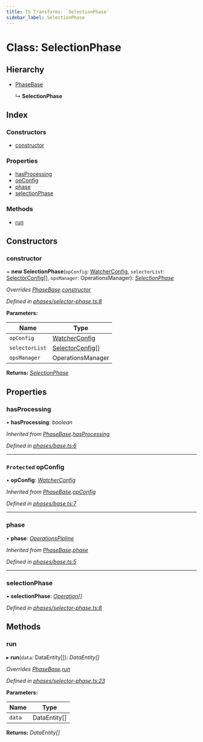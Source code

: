 ```yaml
---
title: TS Transforms: `SelectionPhase`
sidebar_label: SelectionPhase
---
```


# Class: SelectionPhase

## Hierarchy

* [PhaseBase](phasebase.md)

  ↳ **SelectionPhase**

## Index

### Constructors

* [constructor](selectionphase.md#constructor)

### Properties

* [hasProcessing](selectionphase.md#hasprocessing)
* [opConfig](selectionphase.md#protected-opconfig)
* [phase](selectionphase.md#phase)
* [selectionPhase](selectionphase.md#selectionphase)

### Methods

* [run](selectionphase.md#run)

## Constructors

###  constructor

\+ **new SelectionPhase**(`opConfig`: [WatcherConfig](../interfaces/watcherconfig.md), `selectorList`: [SelectorConfig](../interfaces/selectorconfig.md)[], `opsManager`: OperationsManager): *[SelectionPhase](selectionphase.md)*

*Overrides [PhaseBase](phasebase.md).[constructor](phasebase.md#constructor)*

*Defined in [phases/selector-phase.ts:8](https://github.com/terascope/teraslice/blob/d8feecc03/packages/ts-transforms/src/phases/selector-phase.ts#L8)*

**Parameters:**

Name | Type |
------ | ------ |
`opConfig` | [WatcherConfig](../interfaces/watcherconfig.md) |
`selectorList` | [SelectorConfig](../interfaces/selectorconfig.md)[] |
`opsManager` | OperationsManager |

**Returns:** *[SelectionPhase](selectionphase.md)*

## Properties

###  hasProcessing

• **hasProcessing**: *boolean*

*Inherited from [PhaseBase](phasebase.md).[hasProcessing](phasebase.md#hasprocessing)*

*Defined in [phases/base.ts:6](https://github.com/terascope/teraslice/blob/d8feecc03/packages/ts-transforms/src/phases/base.ts#L6)*

___

### `Protected` opConfig

• **opConfig**: *[WatcherConfig](../interfaces/watcherconfig.md)*

*Inherited from [PhaseBase](phasebase.md).[opConfig](phasebase.md#protected-opconfig)*

*Defined in [phases/base.ts:7](https://github.com/terascope/teraslice/blob/d8feecc03/packages/ts-transforms/src/phases/base.ts#L7)*

___

###  phase

• **phase**: *[OperationsPipline](../interfaces/operationspipline.md)*

*Inherited from [PhaseBase](phasebase.md).[phase](phasebase.md#phase)*

*Defined in [phases/base.ts:5](https://github.com/terascope/teraslice/blob/d8feecc03/packages/ts-transforms/src/phases/base.ts#L5)*

___

###  selectionPhase

• **selectionPhase**: *[Operation](../interfaces/operation.md)[]*

*Defined in [phases/selector-phase.ts:8](https://github.com/terascope/teraslice/blob/d8feecc03/packages/ts-transforms/src/phases/selector-phase.ts#L8)*

## Methods

###  run

▸ **run**(`data`: DataEntity[]): *DataEntity[]*

*Overrides [PhaseBase](phasebase.md).[run](phasebase.md#abstract-run)*

*Defined in [phases/selector-phase.ts:23](https://github.com/terascope/teraslice/blob/d8feecc03/packages/ts-transforms/src/phases/selector-phase.ts#L23)*

**Parameters:**

Name | Type |
------ | ------ |
`data` | DataEntity[] |

**Returns:** *DataEntity[]*
